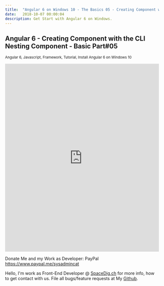 ```yaml
---
title:  "Angular 6 on Windows 10 - The Basics 05 - Creating Component with the CLI Nesting Component - Basic Part#05"
date:   2018-10-07 00:00:04
description: Get Start with Angular 6 on Windows.
---
```

<h2 id="this-post-is-the-last-of-a-series-of-posts-in-which-i-write-about-the-observable-type-in-the-first-post-we-went-ahead-writing-an-observable-from-scratch-in-order-to-fully-understand-it-we-then-explored-how-to-create-observables-from-values-arrays-dom-events-and-promises-this-time-well-focus-on-compositions-by-rewriting-some-basic-composition-operators">
Angular 6 - Creating Component with the CLI Nesting Component - Basic Part#05</h2>

<small>Angular 6, Javascript, Framework, Tutorial, Install Angular 6 on Windows 10</small>



<iframe width="100%" height="615" src="https://www.youtube.com/embed/TvM-8VlPk6c" frameborder="0" allow="autoplay; encrypted-media" allowfullscreen></iframe>


Donate Me and my Work as Developer: PayPal <a href="https://www.paypal.me/sysadmincat">https://www.paypal.me/sysadmincat </a>


 Hello, I'm work as Front-End Developer @ [SpaceDig.ch][spacedig] for more info, how to get contact with us. File all bugs/feature requests at My  [Github][jekyll-gh].

[jekyll-gh]: https://github.com/spaceg
[spacedig]:    http://spacedig.ch
